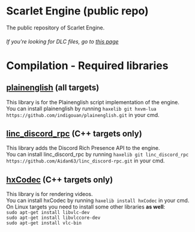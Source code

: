 # Scarlet Engine (public repo)

The public repository of Scarlet Engine.
###### If you're looking for DLC files, go to [this page](https://google.com)

# Compilation - Required libraries

## [plainenglish](https://github.com/indigouan/plainenglish) (all targets)
This library is for the Plainenglish script implementation of the engine.  
You can install plainenglish by running `haxelib git hxvm-lua https://github.com/indigouan/plainenglish.git` in your cmd.  

## [linc_discord_rpc](https://github.com/Aidan63/linc_discord-rpc) (C++ targets only)
This library adds the Discord Rich Presence API to the engine.  
You can install linc_discord_rpc by running `haxelib git linc_discord_rpc https://github.com/Aidan63/linc_discord-rpc.git` in your cmd.  

## [hxCodec](https://github.com/polybiusproxy/hxCodec) (C++ targets only)
This library is for rendering videos.  
You can install hxCodec by running `haxelib install hxCodec` in your cmd.  
On Linux targets you need to install some other libraries **as well**:  
`sudo apt-get install libvlc-dev`  
`sudo apt-get install libvlccore-dev`  
`sudo apt-get install vlc-bin`  
